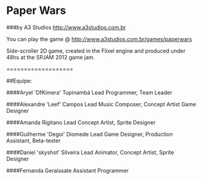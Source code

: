 Paper Wars
===================

###by A3 Studios <http://www.a3studios.com.br>


You can play the game @ <http://www.a3studios.com.br/games/paperwars>

Side-scroller 2D game, created in the Flixel engine and produced under 48hs at the SPJAM 2012 game jam.

===================

##Equipe:

####Aryel 'DfKimera' Tupinambá
Lead Programmer, Team Leader

####Alexandre 'Leef' Campos
Lead Music Composer, Concept Artist Game Designer

####Amanda Rigitano
Lead Concept Artist, Sprite Designer

####Guilherme 'Degoi' Diomede
Lead Game Designer, Production Assistant, Beta-tester

####Daniel 'skyshot' Silveira
Lead Animator, Concept Artist, Sprite Designer

####Fernanda Geraissate
Assistant Programmer
